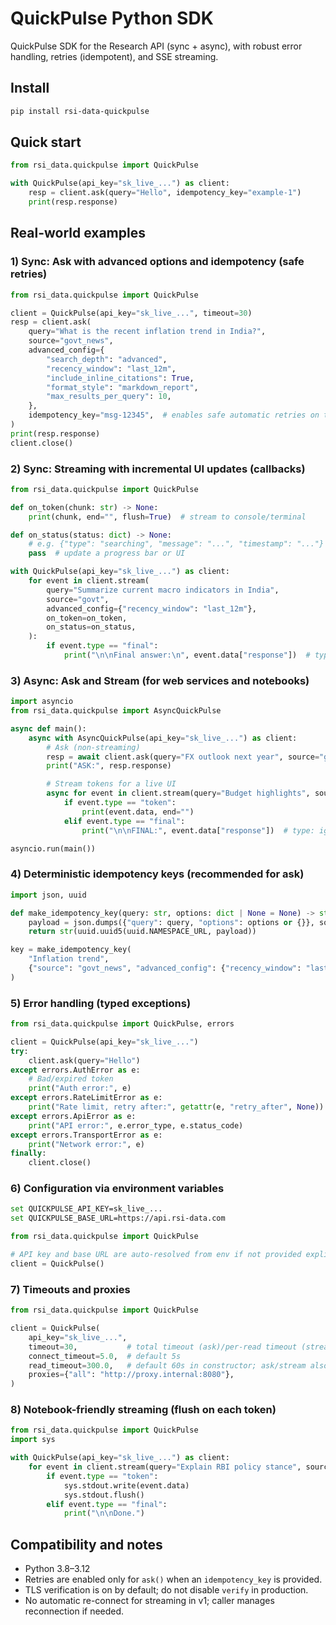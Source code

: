 # QuickPulse Python SDK

QuickPulse SDK for the Research API (sync + async), with robust error handling, retries (idempotent), and SSE streaming.

## Install

```bash
pip install rsi-data-quickpulse
```

## Quick start

```python
from rsi_data.quickpulse import QuickPulse

with QuickPulse(api_key="sk_live_...") as client:
    resp = client.ask(query="Hello", idempotency_key="example-1")
    print(resp.response)
```

## Real-world examples

### 1) Sync: Ask with advanced options and idempotency (safe retries)
```python
from rsi_data.quickpulse import QuickPulse

client = QuickPulse(api_key="sk_live_...", timeout=30)
resp = client.ask(
    query="What is the recent inflation trend in India?",
    source="govt_news",
    advanced_config={
        "search_depth": "advanced",
        "recency_window": "last_12m",
        "include_inline_citations": True,
        "format_style": "markdown_report",
        "max_results_per_query": 10,
    },
    idempotency_key="msg-12345",  # enables safe automatic retries on transient errors
)
print(resp.response)
client.close()
```

### 2) Sync: Streaming with incremental UI updates (callbacks)
```python
from rsi_data.quickpulse import QuickPulse

def on_token(chunk: str) -> None:
    print(chunk, end="", flush=True)  # stream to console/terminal

def on_status(status: dict) -> None:
    # e.g. {"type": "searching", "message": "...", "timestamp": "..."}
    pass  # update a progress bar or UI

with QuickPulse(api_key="sk_live_...") as client:
    for event in client.stream(
        query="Summarize current macro indicators in India",
        source="govt",
        advanced_config={"recency_window": "last_12m"},
        on_token=on_token,
        on_status=on_status,
    ):
        if event.type == "final":
            print("\n\nFinal answer:\n", event.data["response"])  # type: ignore[index]
```

### 3) Async: Ask and Stream (for web services and notebooks)
```python
import asyncio
from rsi_data.quickpulse import AsyncQuickPulse

async def main():
    async with AsyncQuickPulse(api_key="sk_live_...") as client:
        # Ask (non-streaming)
        resp = await client.ask(query="FX outlook next year", source="govt_news")
        print("ASK:", resp.response)

        # Stream tokens for a live UI
        async for event in client.stream(query="Budget highlights", source="govt"):
            if event.type == "token":
                print(event.data, end="")
            elif event.type == "final":
                print("\n\nFINAL:", event.data["response"])  # type: ignore[index]

asyncio.run(main())
```

### 4) Deterministic idempotency keys (recommended for ask)
```python
import json, uuid

def make_idempotency_key(query: str, options: dict | None = None) -> str:
    payload = json.dumps({"query": query, "options": options or {}}, sort_keys=True, separators=(",", ":"))
    return str(uuid.uuid5(uuid.NAMESPACE_URL, payload))

key = make_idempotency_key(
    "Inflation trend",
    {"source": "govt_news", "advanced_config": {"recency_window": "last_12m"}},
)
```

### 5) Error handling (typed exceptions)
```python
from rsi_data.quickpulse import QuickPulse, errors

client = QuickPulse(api_key="sk_live_...")
try:
    client.ask(query="Hello")
except errors.AuthError as e:
    # Bad/expired token
    print("Auth error:", e)
except errors.RateLimitError as e:
    print("Rate limit, retry after:", getattr(e, "retry_after", None))
except errors.ApiError as e:
    print("API error:", e.error_type, e.status_code)
except errors.TransportError as e:
    print("Network error:", e)
finally:
    client.close()
```

### 6) Configuration via environment variables
```bash
set QUICKPULSE_API_KEY=sk_live_...
set QUICKPULSE_BASE_URL=https://api.rsi-data.com
```
```python
from rsi_data.quickpulse import QuickPulse

# API key and base URL are auto-resolved from env if not provided explicitly
client = QuickPulse()
```

### 7) Timeouts and proxies
```python
from rsi_data.quickpulse import QuickPulse

client = QuickPulse(
    api_key="sk_live_...",
    timeout=30,           # total timeout (ask)/per-read timeout (stream)
    connect_timeout=5.0,  # default 5s
    read_timeout=300.0,   # default 60s in constructor; ask/stream also accept per-call timeout
    proxies={"all": "http://proxy.internal:8080"},
)
```

### 8) Notebook-friendly streaming (flush on each token)
```python
from rsi_data.quickpulse import QuickPulse
import sys

with QuickPulse(api_key="sk_live_...") as client:
    for event in client.stream(query="Explain RBI policy stance", source="govt_news"):
        if event.type == "token":
            sys.stdout.write(event.data)
            sys.stdout.flush()
        elif event.type == "final":
            print("\n\nDone.")
```

## Compatibility and notes
- Python 3.8–3.12
- Retries are enabled only for `ask()` when an `idempotency_key` is provided.
- TLS verification is on by default; do not disable `verify` in production.
- No automatic re-connect for streaming in v1; caller manages reconnection if needed.
